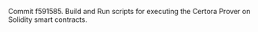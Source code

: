 Commit f591585.                    Build and Run scripts for executing the Certora Prover on Solidity smart contracts.